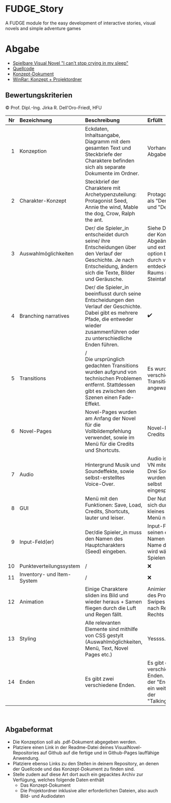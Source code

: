 # FUDGE_Story
A FUDGE module for the easy development of interactive stories, visual novels and simple adventure games


# Abgabe
- [Spielbare Visual Novel "I can't stop crying in my sleep"](https://lukasblea.github.io/VisualNovel/Template/Template.html)
- [Quellcode](https://github.com/LukasBlea/VisualNovel/tree/main/Template/Source)
- [Konzept-Dokument](https://lukasblea.github.io/VisualNovel/Template/Konzeption.pdf)
- [WinRar: Konzept + Projektordner](https://github.com/LukasBlea/VisualNovel/blob/main/Alles.rar)

## Bewertungskriterien
© Prof. Dipl.-Ing. Jirka R. Dell'Oro-Friedl, HFU

| Nr | Bezeichnung           | Beschreibung | Erfüllt |
|---:|:----------------------|:-------------|:--------|
|  1 | Konzeption            | Eckdaten, Inhaltsangabe, Diagramm mit dem gesamten Text und Steckbriefe der Charaktere befinden sich als separate Dokumente im Ordner. | Vorhanden (Siehe Abgabe). |
|  2 | Charakter-Konzept     | Steckbrief der Charaktere mit Archetypenzuteilung: Protagonist Seed, Annie the wind, Mable the dog, Crow, Ralph the ant. | Protagonist & Leyah als "Der Liebende" und "Der Betreuer". |
|  3 | Auswahlmöglichkeiten  | Der/ die Spieler_in entscheidet durch seine/ ihre Entscheidungen über den Verlauf der Geschichte. Je nach Entscheidung, ändern sich die Texte, Bilder und Geräusche. | Siehe Diagramme in der Konzeption: Abgeänderter Text und extra Dialog-option bei Leyah durch vorzeitiges entdecken des Raums mit der Steintafel. |
|  4 | Branching narratives  | Der/ die Spieler_in beeinflusst durch seine Entscheidungen den Verlauf der Geschichte. Dabei gibt es mehrere Pfade, die entweder wieder zusammenführen oder zu unterschiedliche Enden führen. | :heavy_check_mark: |
|  5 | Transitions           |/ <br> Die ursprünglich gedachten Transitions wurden aufgrund von technischen Problemen entfernt. Stattdessen gibt es zwischen den Szenen einen Fade-Effekt.| Es wurden mehrere verschiedene Transitions angewandt. |
|  6 | Novel-Pages           | Novel-Pages wurden am Anfang der Novel für die Vollbildempfehlung verwendet, sowie im Menü für die Credits und Shortcuts. | Novel-Pages in den Credits vorhanden. |
|  7 | Audio                 | Hintergrund Musik und Soundeffekte, sowie selbst-erstelltes Voice-Over. | Audio ist stark in die VN miteingebunden. Drei Soundeffekte wurden von mir selbst eingesprochen. |
|  8 | GUI                   | Menü mit den Funktionen: Save, Load, Credits, Shortcuts, lauter und leiser. | Der Nutzer kann sich durch ein kleines aber feines Menü navigieren.|
|  9 | Input-Feld(er)        | Der/die Spieler_in muss den Namen des Hauptcharakters (Seed) eingeben. | Input-Feld um seinen eigenen Namen anzugeben. Name des Spielers wird während des Spielens angezeigt. |
| 10 | Punkteverteilungssystem     | /| :x: | 
| 11 | Inventory- und Item-System  | / | :x: |
| 12 | Animation             | Einige Charaktere sliden ins Bild und wieder heraus + Samen fliegen durch die Luft und Regen fällt. | Animierte Posen des Protagonisten. Swipes von Links nach Rechts & Rechts nach Links. |
| 13 | Styling               | Alle relevanten Elemente sind mithilfe von CSS gestylt (Auswahlmöglichkeiten, Menü, Text, Novel Pages etc.) | Yessss. |          
| 14 | Enden                 | Es gibt zwei verschiedene Enden. | Es gibt drei verschiedene Enden. Zwei sind in der "Ending.ts" und ein weiteres Ende in der "TalkingToLeyah.ts". |
<br>

##  Abgabeformat

* Die Konzeption soll als .pdf-Dokument abgegeben werden.
* Platziere einen Link in der Readme-Datei deines VisualNovel-Repositories auf Github auf die fertige und in Github-Pages lauffähige Anwendung.
* Platziere ebenso Links zu den Stellen in deinem Repository, an denen der Quellcode und das Konzept-Dokument zu finden sind.
* Stelle zudem auf diese Art dort auch ein gepacktes Archiv zur Verfügung, welches folgende Daten enthält
  * Das Konzept-Dokument 
  * Die Projektordner inklusive aller erforderlichen Dateien, also auch Bild- und Audiodaten